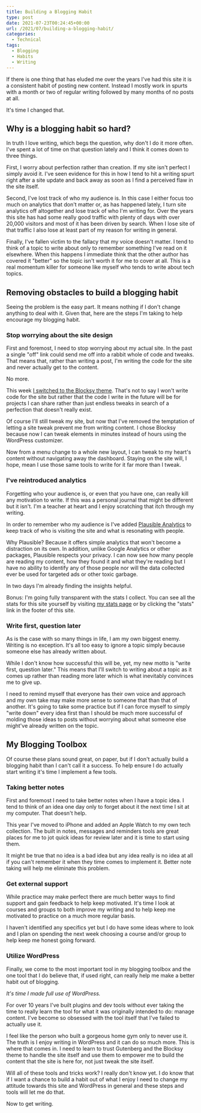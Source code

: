 ```yaml
---
title: Building a Blogging Habit
type: post
date: 2021-07-23T00:24:45+00:00
url: /2021/07/building-a-blogging-habit/
categories:
  - Technical
tags:
  - Blogging
  - Habits
  - Writing
---
```


If there is one thing that has eluded me over the years I've had this site it is a consistent habit of posting new content. Instead I mostly work in spurts with a month or two of regular writing followed by many months of no posts at all.

It's time I changed that.

## Why is a blogging habit so hard?

In truth I love writing, which begs the question, why don't I do it more often. I've spent a lot of time on that question lately and I think it comes down to three things.

First, I worry about perfection rather than creation. If my site isn't perfect I simply avoid it. I've seen evidence for this in how I tend to hit a writing spurt right after a site update and back away as soon as I find a perceived flaw in the site itself.

Second, I've lost track of who my audience is. In this case I either focus too much on analytics that don't matter or, as has happened lately, I turn site analytics off altogether and lose track of who I'm writing for. Over the years this site has had some really good traffic with plenty of days with over 20,000 visitors and most of it has been driven by search. When I lose site of that traffic I also lose at least part of my reason for writing in general.

Finally, I've fallen victim to the fallacy that my voice doesn't matter. I tend to think of a topic to write about only to remember something I've read on it elsewhere. When this happens I immediate think that the other author has covered it "better" so the topic isn't worth it for me to cover at all. This is a real momentum killer for someone like myself who tends to write about tech topics.

## Removing obstacles to build a blogging habit

Seeing the problem is the easy part. It means nothing if I don't change anything to deal with it. Given that, here are the steps I'm taking to help encourage my blogging habit.

### Stop worrying about the site design

First and foremost, I need to stop worrying about my actual site. In the past a single "off" link could send me off into a rabbit whole of code and tweaks. That means that, rather than writing a post, I'm writing the code for the site and never actually get to the content.

No more.

This week [I switched to the Blocksy theme][1]. That's not to say I won't write code for the site but rather that the code I write in the future will be for projects I can share rather than just endless tweaks in search of a perfection that doesn't really exist.

Of course I'll still tweak my site, but now that I've removed the temptation of letting a site tweak prevent me from writing content. I chose Blocksy because now I can tweak elements in minutes instead of hours using the WordPress customizer.

Now from a menu change to a whole new layout, I can tweak to my heart's content without navigating away the dashboard. Staying on the site will, I hope, mean I use those same tools to write for it far more than I tweak.

### I've reintroduced analytics

Forgetting who your audience is, or even that you have one, can really kill any motivation to write. If this was a personal journal that might be different but it isn't. I'm a teacher at heart and I enjoy scratching that itch through my writing.

In order to remember who my audience is I've added [Plausible Analytics][2] to keep track of who is visiting the site and what is resonating with people.

Why Plausible? Because it offers simple analytics that won't become a distraction on its own. In addition, unlike Google Analytics or other packages, Plausible respects your privacy. I can now see how many people are reading my content, how they found it and what they're reading but I have no ability to identify any of those people nor will the data collected ever be used for targeted ads or other toxic garbage.

In two days I'm already finding the insights helpful.

Bonus: I'm going fully transparent with the stats I collect. You can see all the stats for this site yourself by visiting [my stats page][3] or by clicking the "stats" link in the footer of this site.

### Write first, question later

As is the case with so many things in life, I am my own biggest enemy. Writing is no exception. It's all too easy to ignore a topic simply because someone else has already written about.

While I don't know how successful this will be, yet, my new motto is "write first, question later." This means that I'll switch to writing about a topic as it comes up rather than reading more later which is what inevitably convinces me to give up.

I need to remind myself that everyone has their own voice and approach and my own take may make more sense to someone that than that of another. It's going to take some practice but if I can force myself to simply "write down" every idea first than I should be much more successful of molding those ideas to posts without worrying about what someone else might've already written on the topic.

## My Blogging Toolbox

Of course these plans sound great, on paper, but if I don't actually build a blogging habit than I can't call it a success. To help ensure I do actually start writing it's time I implement a few tools.

### Taking better notes

First and foremost I need to take better notes when I have a topic idea. I tend to think of an idea one day only to forget about it the next time I sit at my computer. That doesn't help.

This year I've moved to iPhone and added an Apple Watch to my own tech collection. The built in notes, messages and reminders tools are great places for me to jot quick ideas for review later and it is time to start using them.

It might be true that no idea is a bad idea but any idea really is no idea at all if you can't remember it when they time comes to implement it. Better note taking will help me eliminate this problem.

### Get external support

While practice may make perfect there are much better ways to find support and gain feedback to help keep motivated. It's time I look at courses and groups to both improve my writing and to help keep me motivated to practice on a much more regular basis.

I haven't identified any specifics yet but I do have some ideas where to look and I plan on spending the next week choosing a course and/or group to help keep me honest going forward.

### Utilize WordPress

Finally, we come to the most important tool in my blogging toolbox and the one tool that I do believe that, if used right, can really help me make a better habit out of blogging.

_It's time I made full use of WordPress._

For over 10 years I've built plugins and dev tools without ever taking the time to really learn the tool for what it was originally intended to do: manage content. I've become so obsessed with the tool itself that I've failed to actually use it.

I feel like the person who built a gorgeous home gym only to never use it. The truth is I enjoy writing in WordPress and it can do so much more. This is where that comes in. I need to learn to trust Gutenberg and the Blocksy theme to handle the site itself and use them to empower me to build the content that the site is here for, not just tweak the site itself.

Will all of these tools and tricks work? I really don't know yet. I do know that if I want a chance to build a habit out of what I enjoy I need to change my attitude towards this site and WordPress in general and these steps and tools will let me do that.

Now to get writing.

 [1]: /2021/07/its-time-for-a-new-site-2/
 [2]: https://plausible.io/
 [3]: https://plausible.io/chriswiegman.com